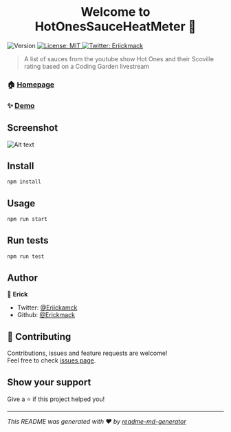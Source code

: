 <h1 align="center">Welcome to HotOnesSauceHeatMeter 👋</h1>
<p>
  <img alt="Version" src="https://img.shields.io/badge/version-0.1.0-blue.svg?cacheSeconds=2592000" />
  <a href="#" target="_blank">
    <img alt="License: MIT" src="https://img.shields.io/badge/License-MIT-yellow.svg" />
  </a>
  <a href="https://twitter.com/Eriickmack" target="_blank">
    <img alt="Twitter: Eriickmack" src="https://img.shields.io/twitter/follow/Eriickmack.svg?style=social" />
  </a>
</p>

> A list of sauces from the youtube show Hot Ones and their Scoville rating based on a Coding Garden livestream

### 🏠 [Homepage](https://github.com/erickmack/HotOnesSauceHeatMeter)

### ✨ [Demo](https://hotoneslist.onrender.com/)

## Screenshot
![Alt text](https://media.discordapp.net/attachments/734155057704075285/761750962440110080/unknown.png?width=975&height=475 "A screenshot of the project")

## Install

```sh
npm install
```

## Usage

```sh
npm run start
```

## Run tests

```sh
npm run test
```

## Author

👤 **Erick**

* Twitter: [@Eriickamck](https://twitter.com/Eriickamck)
* Github: [@Erickmack](https://github.com/Erickmack)

## 🤝 Contributing

Contributions, issues and feature requests are welcome!<br />Feel free to check [issues page](https://github.com/erickmack/HotOnesSauceHeatMeter/issues). 

## Show your support

Give a ⭐️ if this project helped you!

***
_This README was generated with ❤️ by [readme-md-generator](https://github.com/kefranabg/readme-md-generator)_